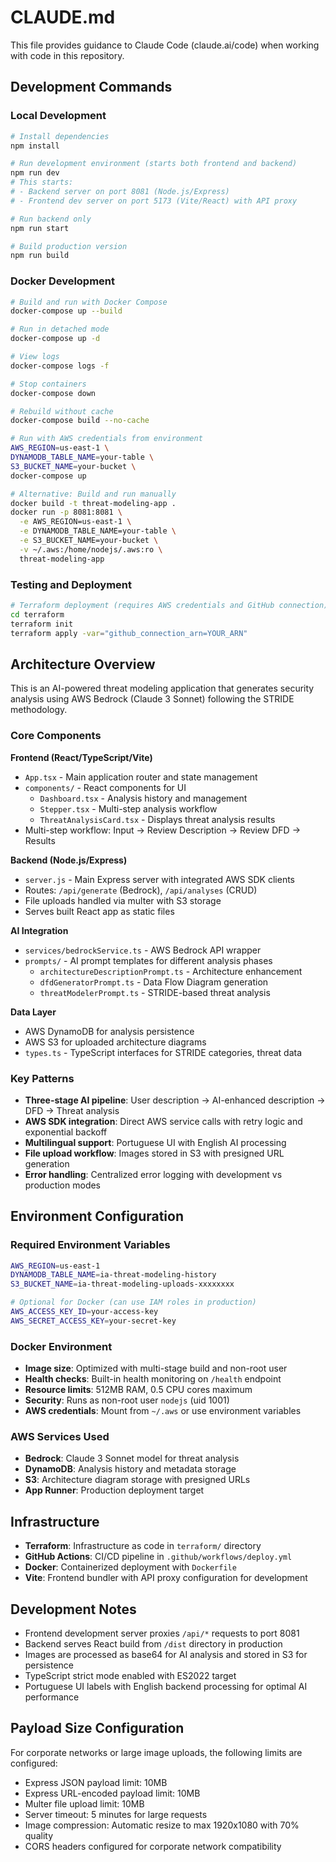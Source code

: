 # CLAUDE.md

This file provides guidance to Claude Code (claude.ai/code) when working with code in this repository.

## Development Commands

### Local Development
```bash
# Install dependencies
npm install

# Run development environment (starts both frontend and backend)
npm run dev
# This starts:
# - Backend server on port 8081 (Node.js/Express)
# - Frontend dev server on port 5173 (Vite/React) with API proxy

# Run backend only
npm run start

# Build production version
npm run build
```

### Docker Development
```bash
# Build and run with Docker Compose
docker-compose up --build

# Run in detached mode
docker-compose up -d

# View logs
docker-compose logs -f

# Stop containers
docker-compose down

# Rebuild without cache
docker-compose build --no-cache

# Run with AWS credentials from environment
AWS_REGION=us-east-1 \
DYNAMODB_TABLE_NAME=your-table \
S3_BUCKET_NAME=your-bucket \
docker-compose up

# Alternative: Build and run manually
docker build -t threat-modeling-app .
docker run -p 8081:8081 \
  -e AWS_REGION=us-east-1 \
  -e DYNAMODB_TABLE_NAME=your-table \
  -e S3_BUCKET_NAME=your-bucket \
  -v ~/.aws:/home/nodejs/.aws:ro \
  threat-modeling-app
```

### Testing and Deployment
```bash
# Terraform deployment (requires AWS credentials and GitHub connection)
cd terraform
terraform init
terraform apply -var="github_connection_arn=YOUR_ARN"
```

## Architecture Overview

This is an AI-powered threat modeling application that generates security analysis using AWS Bedrock (Claude 3 Sonnet) following the STRIDE methodology.

### Core Components

**Frontend (React/TypeScript/Vite)**
- `App.tsx` - Main application router and state management
- `components/` - React components for UI
  - `Dashboard.tsx` - Analysis history and management
  - `Stepper.tsx` - Multi-step analysis workflow
  - `ThreatAnalysisCard.tsx` - Displays threat analysis results
- Multi-step workflow: Input → Review Description → Review DFD → Results

**Backend (Node.js/Express)**
- `server.js` - Main Express server with integrated AWS SDK clients
- Routes: `/api/generate` (Bedrock), `/api/analyses` (CRUD)
- File uploads handled via multer with S3 storage
- Serves built React app as static files

**AI Integration**
- `services/bedrockService.ts` - AWS Bedrock API wrapper
- `prompts/` - AI prompt templates for different analysis phases
  - `architectureDescriptionPrompt.ts` - Architecture enhancement
  - `dfdGeneratorPrompt.ts` - Data Flow Diagram generation  
  - `threatModelerPrompt.ts` - STRIDE-based threat analysis

**Data Layer**
- AWS DynamoDB for analysis persistence
- AWS S3 for uploaded architecture diagrams
- `types.ts` - TypeScript interfaces for STRIDE categories, threat data

### Key Patterns

- **Three-stage AI pipeline**: User description → AI-enhanced description → DFD → Threat analysis
- **AWS SDK integration**: Direct AWS service calls with retry logic and exponential backoff
- **Multilingual support**: Portuguese UI with English AI processing
- **File upload workflow**: Images stored in S3 with presigned URL generation
- **Error handling**: Centralized error logging with development vs production modes

## Environment Configuration

### Required Environment Variables
```bash
AWS_REGION=us-east-1
DYNAMODB_TABLE_NAME=ia-threat-modeling-history
S3_BUCKET_NAME=ia-threat-modeling-uploads-xxxxxxxx

# Optional for Docker (can use IAM roles in production)
AWS_ACCESS_KEY_ID=your-access-key
AWS_SECRET_ACCESS_KEY=your-secret-key
```

### Docker Environment
- **Image size**: Optimized with multi-stage build and non-root user
- **Health checks**: Built-in health monitoring on `/health` endpoint  
- **Resource limits**: 512MB RAM, 0.5 CPU cores maximum
- **Security**: Runs as non-root user `nodejs` (uid 1001)
- **AWS credentials**: Mount from `~/.aws` or use environment variables

### AWS Services Used
- **Bedrock**: Claude 3 Sonnet model for threat analysis
- **DynamoDB**: Analysis history and metadata storage
- **S3**: Architecture diagram storage with presigned URLs
- **App Runner**: Production deployment target

## Infrastructure

- **Terraform**: Infrastructure as code in `terraform/` directory
- **GitHub Actions**: CI/CD pipeline in `.github/workflows/deploy.yml`
- **Docker**: Containerized deployment with `Dockerfile`
- **Vite**: Frontend bundler with API proxy configuration for development

## Development Notes

- Frontend development server proxies `/api/*` requests to port 8081
- Backend serves React build from `/dist` directory in production
- Images are processed as base64 for AI analysis and stored in S3 for persistence
- TypeScript strict mode enabled with ES2022 target
- Portuguese UI labels with English backend processing for optimal AI performance

## Payload Size Configuration

For corporate networks or large image uploads, the following limits are configured:
- Express JSON payload limit: 10MB
- Express URL-encoded payload limit: 10MB  
- Multer file upload limit: 10MB
- Server timeout: 5 minutes for large requests
- Image compression: Automatic resize to max 1920x1080 with 70% quality
- CORS headers configured for corporate network compatibility